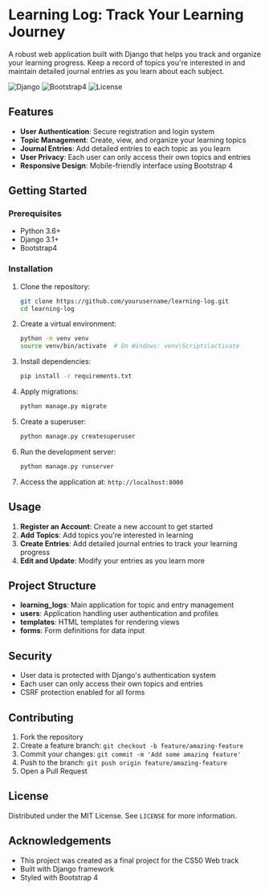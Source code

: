 # Learning Log: Track Your Learning Journey

A robust web application built with Django that helps you track and organize your learning progress. Keep a record of topics you're interested in and maintain detailed journal entries as you learn about each subject.

![Django](https://img.shields.io/badge/Django-3.1.4-green)
![Bootstrap4](https://img.shields.io/badge/Bootstrap-4-blue)
![License](https://img.shields.io/badge/License-MIT-yellow)

## Features

- **User Authentication**: Secure registration and login system
- **Topic Management**: Create, view, and organize your learning topics
- **Journal Entries**: Add detailed entries to each topic as you learn
- **User Privacy**: Each user can only access their own topics and entries
- **Responsive Design**: Mobile-friendly interface using Bootstrap 4

## Getting Started

### Prerequisites

- Python 3.6+
- Django 3.1+
- Bootstrap4

### Installation

1. Clone the repository:
   ```bash
   git clone https://github.com/yourusername/learning-log.git
   cd learning-log
   ```

2. Create a virtual environment:
   ```bash
   python -m venv venv
   source venv/bin/activate  # On Windows: venv\Scripts\activate
   ```

3. Install dependencies:
   ```bash
   pip install -r requirements.txt
   ```

4. Apply migrations:
   ```bash
   python manage.py migrate
   ```

5. Create a superuser:
   ```bash
   python manage.py createsuperuser
   ```

6. Run the development server:
   ```bash
   python manage.py runserver
   ```

7. Access the application at: `http://localhost:8000`

## Usage

1. **Register an Account**: Create a new account to get started
2. **Add Topics**: Add topics you're interested in learning
3. **Create Entries**: Add detailed journal entries to track your learning progress
4. **Edit and Update**: Modify your entries as you learn more

## Project Structure

- **learning_logs**: Main application for topic and entry management
- **users**: Application handling user authentication and profiles
- **templates**: HTML templates for rendering views
- **forms**: Form definitions for data input

## Security

- User data is protected with Django's authentication system
- Each user can only access their own topics and entries
- CSRF protection enabled for all forms

## Contributing

1. Fork the repository
2. Create a feature branch: `git checkout -b feature/amazing-feature`
3. Commit your changes: `git commit -m 'Add some amazing feature'`
4. Push to the branch: `git push origin feature/amazing-feature`
5. Open a Pull Request

## License

Distributed under the MIT License. See `LICENSE` for more information.

## Acknowledgements

- This project was created as a final project for the CS50 Web track
- Built with Django framework
- Styled with Bootstrap 4

